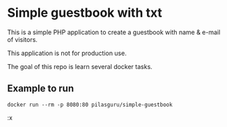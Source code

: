 # Simple guestbook with txt

This is a simple PHP application to create a guestbook with name & e-mail of visitors.

This application is not for production use. 

The goal of this repo is learn several docker tasks. 

## Example to run

`docker run --rm -p 8080:80 pilasguru/simple-guestbook`

:x

